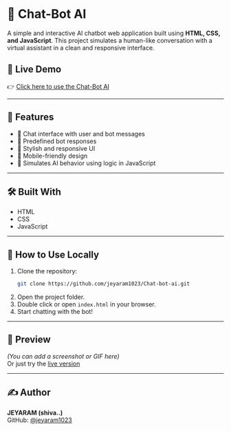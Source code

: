 # 🤖 Chat-Bot AI

A simple and interactive AI chatbot web application built using **HTML, CSS, and JavaScript**. This project simulates a human-like conversation with a virtual assistant in a clean and responsive interface.

## 🔗 Live Demo  
👉 [Click here to use the Chat-Bot AI](https://jeyaram1023.github.io/Chat-bot-ai/)

---

## 📂 Features
- 💬 Chat interface with user and bot messages  
- 🤖 Predefined bot responses  
- 🎨 Stylish and responsive UI  
- 📱 Mobile-friendly design  
- 🧠 Simulates AI behavior using logic in JavaScript  

---

## 🛠️ Built With
- HTML  
- CSS  
- JavaScript  

---

## 🚀 How to Use Locally

1. Clone the repository:
   ```bash
   git clone https://github.com/jeyaram1023/Chat-bot-ai.git
   ```
2. Open the project folder.  
3. Double click or open `index.html` in your browser.  
4. Start chatting with the bot!

---

## 📸 Preview

*(You can add a screenshot or GIF here)*  
Or just try the [live version](https://jeyaram1023.github.io/Chat-bot-ai/)

---

## ✍️ Author  
**JEYARAM (shiva..)**  
GitHub: [@jeyaram1023](https://github.com/jeyaram1023)
